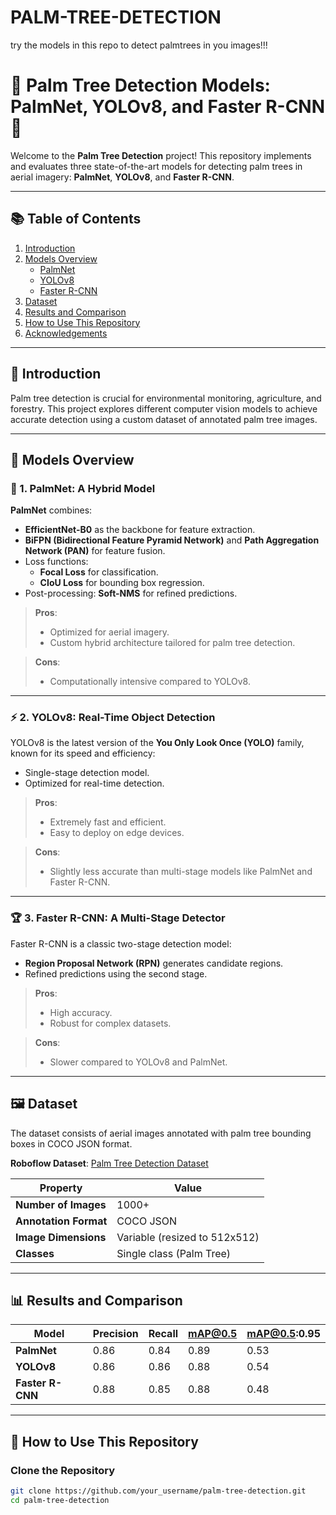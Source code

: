 # PALM-TREE-DETECTION
try the models in this repo to detect palmtrees in you images!!!
# 🌴 Palm Tree Detection Models: PalmNet, YOLOv8, and Faster R-CNN 🌟

Welcome to the **Palm Tree Detection** project! This repository implements and evaluates three state-of-the-art models for detecting palm trees in aerial imagery: **PalmNet**, **YOLOv8**, and **Faster R-CNN**.

---

## 📚 Table of Contents
1. [Introduction](#introduction)
2. [Models Overview](#models-overview)
   - [PalmNet](#palmnet)
   - [YOLOv8](#yolov8)
   - [Faster R-CNN](#faster-r-cnn)
3. [Dataset](#dataset)
4. [Results and Comparison](#results-and-comparison)
5. [How to Use This Repository](#how-to-use-this-repository)
6. [Acknowledgements](#acknowledgements)

---

## 📖 Introduction <a name="introduction"></a>
Palm tree detection is crucial for environmental monitoring, agriculture, and forestry. This project explores different computer vision models to achieve accurate detection using a custom dataset of annotated palm tree images.

---

## 🧠 Models Overview <a name="models-overview"></a>

### 🌟 1. PalmNet: A Hybrid Model <a name="palmnet"></a>
**PalmNet** combines:
- **EfficientNet-B0** as the backbone for feature extraction.
- **BiFPN (Bidirectional Feature Pyramid Network)** and **Path Aggregation Network (PAN)** for feature fusion.
- Loss functions: 
  - **Focal Loss** for classification.
  - **CIoU Loss** for bounding box regression.
- Post-processing: **Soft-NMS** for refined predictions.

> **Pros**:
> - Optimized for aerial imagery.
> - Custom hybrid architecture tailored for palm tree detection.

> **Cons**:
> - Computationally intensive compared to YOLOv8.

---

### ⚡ 2. YOLOv8: Real-Time Object Detection <a name="yolov8"></a>
YOLOv8 is the latest version of the **You Only Look Once (YOLO)** family, known for its speed and efficiency:
- Single-stage detection model.
- Optimized for real-time detection.

> **Pros**:
> - Extremely fast and efficient.
> - Easy to deploy on edge devices.

> **Cons**:
> - Slightly less accurate than multi-stage models like PalmNet and Faster R-CNN.

---

### 🏆 3. Faster R-CNN: A Multi-Stage Detector <a name="faster-r-cnn"></a>
Faster R-CNN is a classic two-stage detection model:
- **Region Proposal Network (RPN)** generates candidate regions.
- Refined predictions using the second stage.

> **Pros**:
> - High accuracy.
> - Robust for complex datasets.

> **Cons**:
> - Slower compared to YOLOv8 and PalmNet.

---

## 🖼️ Dataset <a name="dataset"></a>
The dataset consists of aerial images annotated with palm tree bounding boxes in COCO JSON format. 

**Roboflow Dataset**: [Palm Tree Detection Dataset](https://universe.roboflow.com/nur-byq0f/palm-detection-4qh3m)

| Property        | Value                     |
|------------------|---------------------------|
| **Number of Images** | 1000+                   |
| **Annotation Format** | COCO JSON               |
| **Image Dimensions**  | Variable (resized to 512x512) |
| **Classes**           | Single class (Palm Tree) |

---

## 📊 Results and Comparison <a name="results-and-comparison"></a>
| Model         | Precision | Recall | mAP@0.5 | mAP@0.5:0.95 |
|---------------|-----------|--------|---------|--------------|
| **PalmNet**   | 0.86      | 0.84   | 0.89    | 0.53         |
| **YOLOv8**    | 0.86      | 0.86   | 0.88    | 0.54         |
| **Faster R-CNN** | 0.88   | 0.85   | 0.88    | 0.48         |



---

## 🚀 How to Use This Repository <a name="how-to-use-this-repository"></a>

### Clone the Repository
```bash
git clone https://github.com/your_username/palm-tree-detection.git
cd palm-tree-detection
